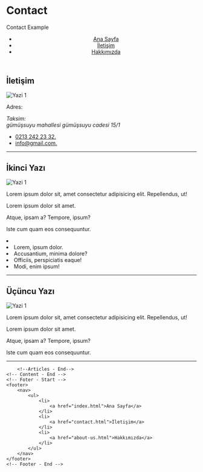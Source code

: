 # Contact
Contact Example
<!DOCTYPE html>
<html lang="tr">
<head>
    <meta charset="UTF-8">
    <meta http-equiv="X-UA-Compatible" content="IE=edge">
    <meta name="viewport" content="width=device-width, initial-scale=1.0">
    <title>Kodluyoruz</title>
</head>
<body>
    <!-- Navbar - Start -->
    <header>
        <nav>
            <ul>
                <li>
                    <a href="index.html">Ana Sayfa</a>
                </li>
                <li>
                    <a href="contact.html">İletişim</a>
                </li>
                <li>
                    <a href="about-us.html">Hakkımızda</a>
                </li>
            </ul>
        </nav>
    </header>
    <!-- Navbar - End -->
    <!-- Content - Start -->
        <!--Articles - Start-->
        <article>
            <h2>İletişim</h2>
            <img src="https://picsum.photos/600/300" alt="Yazi 1">
            <p>
                Adres:
            </p>
            <address>
                Taksim:
                <br>  gümüşsuyu mahallesi gümüşsuyu cadesi 15/1
            </address>
            <ul>
                <li><a href="tel::72627282829">0213 242 23 32.</a></li>
                <li><a href="mailto:info@gmail.com">info@gmail.com.</a></li>
            </ul>
            <hr>
        </article>
        <article>
            <h2>İkinci Yazı</h2>
            <img src="https://picsum.photos/500/300" alt="Yazi 1">
            <p>Lorem ipsum dolor sit, amet consectetur adipisicing elit. Repellendus, ut!</p>
            <p>Lorem ipsum dolor sit amet.</p>
            <p>Atque, ipsam a? Tempore, ipsum?</p>
            <p>Iste cum quam eos consequuntur.</p>
            <li>
                <li>Lorem, ipsum dolor.</li>
                <li>Accusantium, minima dolore?</li>
                <li>Officiis, perspiciatis eaque!</li>
                <li>Modi, enim ipsum!</li>
            </li>
            <hr>
        </article>
        <article>
            <h2>Üçüncu Yazı</h2>
            <img src="https://picsum.photos/400/300" alt="Yazi 1">
            <p>Lorem ipsum dolor sit, amet consectetur adipisicing elit. Repellendus, ut!</p>
            <p>Lorem ipsum dolor sit amet.</p>
            <p>Atque, ipsam a? Tempore, ipsum?</p>
            <p>Iste cum quam eos consequuntur.</p>
            <hr>
        </article>
        
        <!--Articles - End-->
    <!-- Content - End -->
    <!-- Foter - Start -->
    <footer>
        <nav>
            <ul>
                <li>
                    <a href="index.html">Ana Sayfa</a>
                </li>
                <li>
                    <a href="contact.html">İletişim</a>
                </li>
                <li>
                    <a href="about-us.html">Hakkımızda</a>
                </li>
            </ul>
        </nav>
    </footer>
    <!-- Footer - End -->

</body>
</html>
